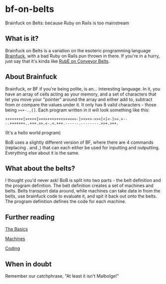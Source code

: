 # bf-on-belts
Brainfuck on Belts: because Ruby on Rails is too mainstream

## What is it?
Brainfuck on Belts is a variation on the esoteric programming language [Brainfuck](https://esolangs.org/wiki/Brainfuck), with a bad Ruby on Rails pun thrown in there. If you're in a hurry, just say that it's kinda like [RubE on Conveyor Belts](https://esolangs.org/wiki/RubE_On_Conveyor_Belts).

## About Brainfuck
Brainfuck, or BF if you're being polite, is an... interesting language. In it, you have an array of cells acting as your memory, and a set of characters that let you move your "pointer" around the array and either add to, subtract from or compare the values under it. It only has 8 valid characters - those being `><+-.,[]`. Each program written in it will look something like this:

```brainfuck
++++++++[>++++[>++>+++>+++>+<<<<-]>+>+>->>+[<]<-]>>.>---.+++++++..+++.>>.<-.<.+++.------.--------.>>+.>++.
```

(It's a hello world program)

BoB uses a slightly different version of BF, where there are 4 commands (replacing . and ,) that can each either be used for inputting and outputting. Everything else about it is the same.

## What about the belts?
I thought you'd never ask!
BoB is split into two parts - the belt definition and the program definition. The belt definition creates a set of machines and belts. Belts transport data around, while machines can take data in from the belts, use brainfuck code to evaluate it, and spit it back out onto the belts. The program definition defines the code for each machine.

## Further reading
[The Basics](https://github.com/CreatedorMade/bf-on-belts/blob/master/docs/bob-basics.md)

[Machines](https://github.com/CreatedorMade/bf-on-belts/blob/master/docs/machines.md)

[Coding](https://github.com/CreatedorMade/bf-on-belts/blob/master/docs/coding.md)

## When in doubt
Remember our catchphrase, "At least it isn't Malbolge!"
